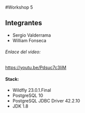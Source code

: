 #Workshop 5

## Integrantes
- Sergio Valderrama
- William Fonseca

###### Enlace del video:
https://youtu.be/Pdsuc7c3IiM

#### Stack:
 - Wildfly 23.0.1.Final
 - PostgreSQL 10
 - PostgreSQL JDBC Driver 42.2.10
 - JDK 1.8
